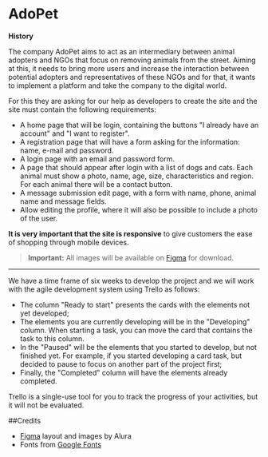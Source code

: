 # AdoPet

**History**

The company AdoPet aims to act as an intermediary between animal adopters and NGOs that focus on removing animals from the street. Aiming at this, it needs to bring more users and increase the interaction between potential adopters and representatives of these NGOs and for that, it wants to implement a platform and take the company to the digital world.

For this they are asking for our help as developers to create the site and the site must contain the following requirements:
- A home page that will be login, containing the buttons "I already have an account" and "I want to register".
- A registration page that will have a form asking for the information: name, e-mail and password.
- A login page with an email and password form.
- A page that should appear after login with a list of dogs and cats. Each animal must show a photo, name, age, size, characteristics and region. For each animal there will be a contact button.
- A message submission edit page, with a form with name, phone, animal name and message fields.
- Allow editing the profile, where it will also be possible to include a photo of the user.

**It is very important that the site is responsive** to give customers the ease of shopping through mobile devices.

> **Important:** All images will be available on [Figma](https://www.figma.com/file/TlfkDoIu8uyjZNla1T8TpH/Challenge---Adopet?node-id=534%3A279) for download.
-----
We have a time frame of six weeks to develop the project and we will work with the agile development system using Trello as follows:

- The column "Ready to start" presents the cards with the elements not yet developed;
- The elements you are currently developing will be in the "Developing" column. When starting a task, you can move the card that contains the task to this column.
- In the "Paused" will be the elements that you started to develop, but not finished yet. For example, if you started developing a card task, but decided to pause to focus on another part of the project first;
- Finally, the "Completed" column will have the elements already completed.

Trello is a single-use tool for you to track the progress of your activities, but it will not be evaluated.

##Credits

- [Figma](https://www.figma.com/file/TlfkDoIu8uyjZNla1T8TpH/Challenge---Adopet?node-id=518%3A11) layout and images by Alura
- Fonts from [Google Fonts](https://fonts.google.com/)
